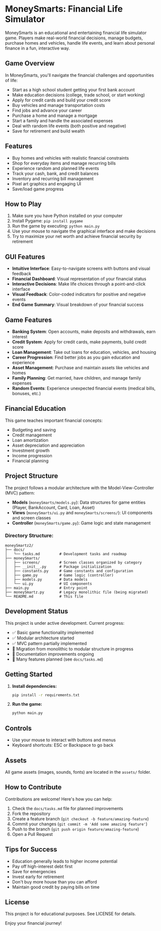 # MoneySmarts: Financial Life Simulator

MoneySmarts is an educational and entertaining financial life simulator game. Players make real-world financial decisions, manage budgets, purchase homes and vehicles, handle life events, and learn about personal finance in a fun, interactive way.

## Game Overview

In MoneySmarts, you'll navigate the financial challenges and opportunities of life:

- Start as a high school student getting your first bank account
- Make education decisions (college, trade school, or start working)
- Apply for credit cards and build your credit score
- Buy vehicles and manage transportation costs
- Find jobs and advance your career
- Purchase a home and manage a mortgage
- Start a family and handle the associated expenses
- Deal with random life events (both positive and negative)
- Save for retirement and build wealth

## Features

- Buy homes and vehicles with realistic financial constraints
- Shop for everyday items and manage recurring bills
- Experience random and planned life events
- Track your cash, bank, and credit balances
- Inventory and recurring bill management
- Pixel art graphics and engaging UI
- Save/load game progress

## How to Play

1. Make sure you have Python installed on your computer
2. Install Pygame: `pip install pygame`
3. Run the game by executing: `python main.py`
4. Use your mouse to navigate the graphical interface and make decisions
5. Try to maximize your net worth and achieve financial security by retirement

## GUI Features

- **Intuitive Interface**: Easy-to-navigate screens with buttons and visual feedback
- **Financial Dashboard**: Visual representation of your financial status
- **Interactive Decisions**: Make life choices through a point-and-click interface
- **Visual Feedback**: Color-coded indicators for positive and negative events
- **End Game Summary**: Visual breakdown of your financial success

## Game Features

- **Banking System**: Open accounts, make deposits and withdrawals, earn interest
- **Credit System**: Apply for credit cards, make payments, build credit score
- **Loan Management**: Take out loans for education, vehicles, and housing
- **Career Progression**: Find better jobs as you gain education and experience
- **Asset Management**: Purchase and maintain assets like vehicles and homes
- **Family Planning**: Get married, have children, and manage family expenses
- **Random Events**: Experience unexpected financial events (medical bills, bonuses, etc.)

## Financial Education

This game teaches important financial concepts:
- Budgeting and saving
- Credit management
- Loan amortization
- Asset depreciation and appreciation
- Investment growth
- Income progression
- Financial planning

## Project Structure

The project follows a modular architecture with the Model-View-Controller (MVC) pattern:

- **Models** (`moneySmarts/models.py`): Data structures for game entities (Player, BankAccount, Card, Loan, Asset)
- **Views** (`moneySmarts/ui.py` and `moneySmarts/screens/`): UI components and screen classes
- **Controller** (`moneySmarts/game.py`): Game logic and state management

### Directory Structure:
```
moneySmartz2/
├── docs/
│   └── tasks.md         # Development tasks and roadmap
├── moneySmarts/
│   ├── screens/         # Screen classes organized by category
│   ├── __init__.py      # Package initialization
│   ├── constants.py     # Game constants and configuration
│   ├── game.py          # Game logic (controller)
│   ├── models.py        # Data models
│   └── ui.py            # UI components
├── main.py              # Entry point
├── moneySmartz.py       # Legacy monolithic file (being migrated)
└── README.md            # This file
```

## Development Status

This project is under active development. Current progress:

- ✅ Basic game functionality implemented
- ✅ Modular architecture started
- ✅ MVC pattern partially implemented
- 🔄 Migration from monolithic to modular structure in progress
- 📝 Documentation improvements ongoing
- 🚧 Many features planned (see `docs/tasks.md`)

## Getting Started
1. **Install dependencies:**
   ```bash
   pip install -r requirements.txt
   ```
2. **Run the game:**
   ```bash
   python main.py
   ```

## Controls
- Use your mouse to interact with buttons and menus
- Keyboard shortcuts: ESC or Backspace to go back

## Assets
All game assets (images, sounds, fonts) are located in the `assets/` folder.

## How to Contribute

Contributions are welcome! Here's how you can help:

1. Check the `docs/tasks.md` file for planned improvements
2. Fork the repository
3. Create a feature branch (`git checkout -b feature/amazing-feature`)
4. Commit your changes (`git commit -m 'Add some amazing feature'`)
5. Push to the branch (`git push origin feature/amazing-feature`)
6. Open a Pull Request

## Tips for Success

- Education generally leads to higher income potential
- Pay off high-interest debt first
- Save for emergencies
- Invest early for retirement
- Don't buy more house than you can afford
- Maintain good credit by paying bills on time

## License
This project is for educational purposes. See LICENSE for details.

Enjoy your financial journey!
